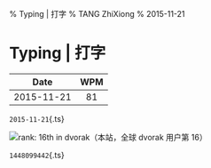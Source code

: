 % Typing | 打字
% TANG ZhiXiong
% 2015-11-21

Typing | 打字
=============

Date | WPM
---- | :---:
2015-11-21 | 81


`2015-11-21`{.ts}

![rank: 16th in dvorak（本站，全球 dvorak 用户第 16）](http://gnat.qiniudn.com/dvorak-1448062967.png)

`1448099442`{.ts}
